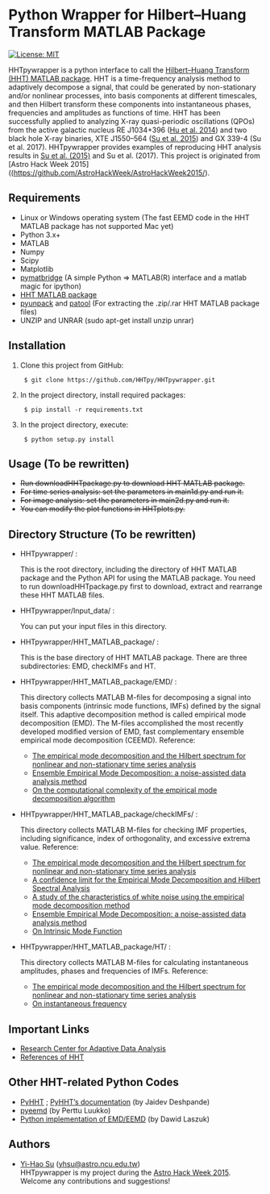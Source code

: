 Python Wrapper for Hilbert–Huang Transform MATLAB Package
=========================================================
 [![License: MIT](https://img.shields.io/badge/License-MIT-blue.svg)](https://github.com/HHTpy/HHTpywrapper/blob/master/LICENSE)

HHTpywrapper is a python interface to call the [Hilbert–Huang Transform (HHT) MATLAB package](http://rcada.ncu.edu.tw/research1.htm). HHT is a time-frequency analysis method to adaptively decompose a signal, that could be generated by non-stationary and/or nonlinear processes, into basis components at different timescales, and then Hilbert transform these components into instantaneous phases, frequencies and amplitudes as functions of time. HHT has been successfully applied to analyzing X-ray quasi-periodic oscillations (QPOs) from the active galactic nucleus
RE J1034+396 ([Hu et al. 2014](http://adsabs.harvard.edu/abs/2014ApJ...788...31H)) and two black hole X-ray binaries, XTE J1550–564 ([Su et al. 2015](http://adsabs.harvard.edu/abs/2015ApJ...815...74S)) and GX 339-4 (Su et al. 2017). HHTpywrapper provides
examples of reproducing HHT analysis results in [Su et al. (2015)](http://adsabs.harvard.edu/abs/2015ApJ...815...74S) and Su et al. (2017). This project is originated from [Astro Hack Week 2015]((https://github.com/AstroHackWeek/AstroHackWeek2015/).

Requirements
------------
- Linux or Windows operating system (The fast EEMD code in the HHT MATLAB package has not supported Mac yet)
- Python 3.x+
- MATLAB
- Numpy
- Scipy
- Matplotlib
- [pymatbridge](https://github.com/arokem/python-matlab-bridge) (A simple Python => MATLAB(R) interface and a matlab magic for ipython)
- [HHT MATLAB package](http://rcada.ncu.edu.tw/research1.htm)
- [pyunpack](https://pypi.python.org/pypi/pyunpack) and [patool](http://wummel.github.io/patool/) (For extracting the .zip/.rar HHT MATLAB package files)
- UNZIP and UNRAR (sudo apt-get install unzip unrar)

Installation
------------
1. Clone this project from GitHub:

        $ git clone https://github.com/HHTpy/HHTpywrapper.git

2. In the project directory, install required packages:

        $ pip install -r requirements.txt

3. In the project directory, execute:

        $ python setup.py install

Usage (To be rewritten)
-----
- ~~Run downloadHHTpackage.py to download HHT MATLAB package.~~
- ~~For time series analysis: set the parameters in main1d.py and run it.~~
- ~~For image analysis: set the parameters in main2d.py and run it.~~
- ~~You can modify the plot functions in HHTplots.py.~~

Directory Structure (To be rewritten)
-------------------
- HHTpywrapper/ :

  This is the root directory, including the directory of HHT MATLAB package and the Python API for using the MATLAB package. You need to run downloadHHTpackage.py first to download, extract and rearrange these HHT MATLAB files.

- HHTpywrapper/Input_data/ :

   You can put your input files in this directory.

- HHTpywrapper/HHT_MATLAB_package/ :

   This is the base directory of HHT MATLAB package. There are three subdirectories: EMD, checkIMFs and HT.

- HHTpywrapper/HHT_MATLAB_package/EMD/ :

   This directory collects MATLAB M-files for decomposing a signal into basis components (intrinsic mode functions, IMFs) defined by the signal itself. This adaptive decomposition method is called empirical mode decomposition (EMD). The M-files accomplished the most recently developed modified version of EMD, fast complementary ensemble empirical mode decomposition (CEEMD). Reference:
     * [The empirical mode decomposition and the Hilbert spectrum for nonlinear and non-stationary time series analysis](http://rcada.ncu.edu.tw/ref/reference002.pdf)
     * [Ensemble Empirical Mode Decomposition: a noise-assisted data analysis method](http://rcada.ncu.edu.tw/ref/reference007.pdf)
     * [On the computational complexity of the empirical mode decomposition algorithm](http://www.sciencedirect.com/science/article/pii/S0378437114000247)


- HHTpywrapper/HHT_MATLAB_package/checkIMFs/ :

   This directory collects MATLAB M-files for checking IMF properties, including significance, index of orthogonality, and excessive extrema value. Reference:
   * [The empirical mode decomposition and the Hilbert spectrum for nonlinear and non-stationary time series analysis](http://rcada.ncu.edu.tw/ref/reference002.pdf)
   * [A confidence limit for the Empirical Mode Decomposition and Hilbert Spectral Analysis](http://rcada.ncu.edu.tw/ref/reference004.pdf)
   * [A study of the characteristics of white noise using the empirical mode decomposition method](http://rcada.ncu.edu.tw/ref/reference006.pdf)
   * [Ensemble Empirical Mode Decomposition: a noise-assisted data analysis method](http://rcada.ncu.edu.tw/ref/reference007.pdf)
   * [On Intrinsic Mode Function](http://rcada.ncu.edu.tw/ref/reference013.pdf)


- HHTpywrapper/HHT_MATLAB_package/HT/ :

   This directory collects MATLAB M-files for calculating instantaneous amplitudes, phases and frequencies of IMFs. Reference:
   * [The empirical mode decomposition and the Hilbert spectrum for nonlinear and non-stationary time series analysis](http://rcada.ncu.edu.tw/ref/reference002.pdf)
   * [On instantaneous frequency](http://rcada.ncu.edu.tw/ref/reference005.pdf)

Important Links
---------------
- [Research Center for Adaptive Data Analysis](http://rcada.ncu.edu.tw/intro.html)
- [References of HHT](http://rcada.ncu.edu.tw/research1_clip_reference.htm)

Other HHT-related Python Codes
------------------------------
- [PyHHT](https://github.com/jaidevd/pyhht) ; [PyHHT’s documentation](http://pyhht.readthedocs.io/en/latest/index.html) (by Jaidev Deshpande)
- [pyeemd](http://pyeemd.readthedocs.io/en/latest/) (by Perttu Luukko)
- [Python implementation of EMD/EEMD](https://laszukdawid.com/codes/) (by Dawid Laszuk)

Authors
-------
- [Yi-Hao Su](https://github.com/YihaoSu) (yhsu@astro.ncu.edu.tw) <br>
HHTpywrapper is my project during the [Astro Hack Week 2015](https://github.com/AstroHackWeek/AstroHackWeek2015/). Welcome any contributions and suggestions!
